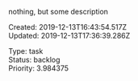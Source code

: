 
nothing, but some description

Created: 2019-12-13T16:43:54.517Z  
Updated: 2019-12-13T17:36:39.286Z

Type: task  
Status: backlog  
Priority: 3.984375
